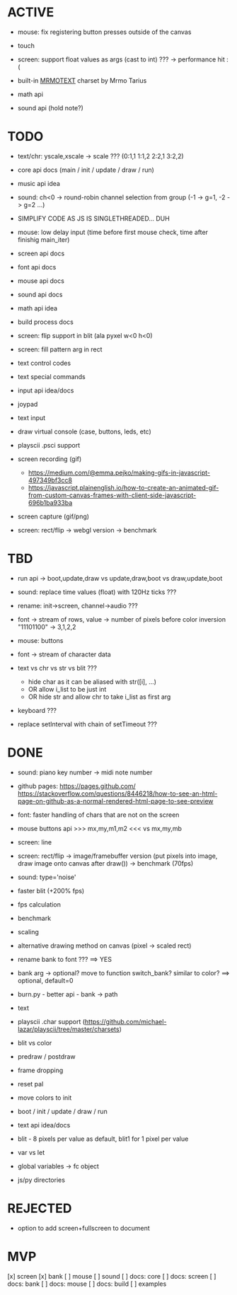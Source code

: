 # ACTIVE

- mouse: fix registering button presses outside of the canvas
- touch

- screen: support float values as args (cast to int) ??? -> performance hit :(

- built-in [MRMOTEXT](https://mrmotarius.itch.io/mrmotext) charset by Mrmo Tarius

- math api

- sound api (hold note?)

# TODO

- text/chr: yscale,xscale -> scale ??? (0:1,1 1:1,2 2:2,1 3:2,2)

- core api docs (main / init / update / draw / run)

- music api idea
- sound: ch<0 -> round-robin channel selection from group (-1 -> g=1, -2 -> g=2 ...)

- SIMPLIFY CODE AS JS IS SINGLETHREADED... DUH
- mouse: low delay input (time before first mouse check, time after finishig main_iter)

- screen api docs
- font api docs
- mouse api docs
- sound api docs
- math api idea
- build process docs

- screen: flip support in blit (ala pyxel w<0 h<0)
- screen: fill pattern arg in rect

- text control codes
- text special commands

- input api idea/docs
- joypad
- text input

- draw virtual console (case, buttons, leds, etc)

- playscii .psci support

- screen recording (gif)
  - https://medium.com/@emma.pejko/making-gifs-in-javascript-497349bf3cc8
  - https://javascript.plainenglish.io/how-to-create-an-animated-gif-from-custom-canvas-frames-with-client-side-javascript-696b1ba933ba
- screen capture (gif/png)

- screen: rect/flip -> webgl version -> benchmark

# TBD

- run api -> boot,update,draw vs update,draw,boot vs draw,update,boot

- sound: replace time values (float) with 120Hz ticks ???
- rename: init->screen, channel->audio ???

- font -> stream of rows, value -> number of pixels before color inversion "11101100" -> 3,1,2,2
- mouse: buttons
- font -> stream of character data
- text vs chr vs str vs blit ???
  - hide char as it can be aliased with str([i], ...)
  - OR allow i_list to be just int
  - OR hide str and allow chr to take i_list as first arg
- keyboard ???
- replace setInterval with chain of setTimeout ???

# DONE

- sound: piano key number -> midi note number
- github pages: https://pages.github.com/  https://stackoverflow.com/questions/8446218/how-to-see-an-html-page-on-github-as-a-normal-rendered-html-page-to-see-preview
- font: faster handling of chars that are not on the screen
- mouse buttons api >>> mx,my,m1,m2 <<< vs mx,my,mb
- screen: line
- screen: rect/flip -> image/framebuffer version (put pixels into image, draw image onto canvas after draw()) -> benchmark (70fps)
- sound: type='noise'
- faster blit (+200% fps)
- fps calculation
- benchmark
- scaling
- alternative drawing method on canvas (pixel -> scaled rect)
- rename bank to font ??? ==> YES
- bank arg -> optional? move to function switch_bank? similar to color? ==> optional, default=0
- burn.py - better api -  bank -> path
- text
- playscii .char support (https://github.com/michael-lazar/playscii/tree/master/charsets)
- blit vs color

- predraw / postdraw
- frame dropping
- reset pal
- move colors to init
- boot / init / update / draw / run
- text api idea/docs
- blit - 8 pixels per value as default, blit1 for 1 pixel per value
- var vs let
- global variables -> fc object
- js/py directories

# REJECTED

- option to add screen+fullscreen to document

# MVP

[x] screen
[x] bank
[ ] mouse
[ ] sound
[ ] docs: core
[ ] docs: screen
[ ] docs: bank
[ ] docs: mouse
[ ] docs: build
[ ] examples
